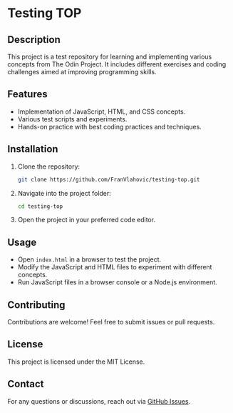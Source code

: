 # Testing TOP

## Description

This project is a test repository for learning and implementing various concepts from The Odin Project. It includes different exercises and coding challenges aimed at improving programming skills.

## Features

- Implementation of JavaScript, HTML, and CSS concepts.
- Various test scripts and experiments.
- Hands-on practice with best coding practices and techniques.

## Installation

1. Clone the repository:
    ```bash
    git clone https://github.com/FranVlahovic/testing-top.git
    ```
2. Navigate into the project folder:
    ```bash
    cd testing-top
    ```
3. Open the project in your preferred code editor.

## Usage

- Open `index.html` in a browser to test the project.
- Modify the JavaScript and HTML files to experiment with different concepts.
- Run JavaScript files in a browser console or a Node.js environment.

## Contributing

Contributions are welcome! Feel free to submit issues or pull requests.

## License

This project is licensed under the MIT License.

## Contact

For any questions or discussions, reach out via [GitHub Issues](https://github.com/FranVlahovic/testing-top/issues).
